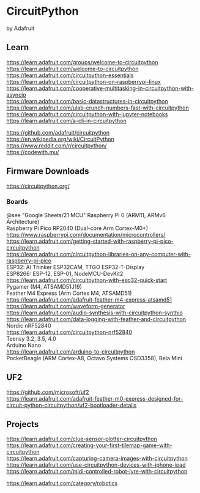 # CircuitPython
by Adafruit  

## Learn  
https://learn.adafruit.com/groups/welcome-to-circuitpython  
https://learn.adafruit.com/welcome-to-circuitpython  
https://learn.adafruit.com/circuitpython-essentials  
https://learn.adafruit.com/circuitpython-on-raspberrypi-linux  
https://learn.adafruit.com/cooperative-multitasking-in-circuitpython-with-asyncio  
https://learn.adafruit.com/basic-datastructures-in-circuitpython  
https://learn.adafruit.com/ulab-crunch-numbers-fast-with-circuitpython  
https://learn.adafruit.com/circuitpython-with-jupyter-notebooks  
https://learn.adafruit.com/a-cli-in-circuitpython  

https://github.com/adafruit/circuitpython  
https://en.wikipedia.org/wiki/CircuitPython  
https://www.reddit.com/r/circuitpython/  
https://codewith.mu/  


## Firmware Downloads  
https://circuitpython.org/  
### Boards  
@see "Google Sheets/21 MCU"
Raspberry Pi 0 (ARM11, ARMv6 Architecture)  
Raspberry Pi Pico RP2040 (Dual-core Arm Cortex-M0+)  
https://www.raspberrypi.com/documentation/microcontrollers/  
https://learn.adafruit.com/getting-started-with-raspberry-pi-pico-circuitpython  
https://learn.adafruit.com/circuitpython-libraries-on-any-computer-with-raspberry-pi-pico  
ESP32: AI Thinker ESP32CAM, TTGO ESP32-T-Display  
ESP8266: ESP-12, ESP-01, NodeMCU-DevKit2  
https://learn.adafruit.com/circuitpython-with-esp32-quick-start  
Pygamer (M4, ATSAMD51J19)  
Feather M4 Express (Arm Cortex M4, ATSAMD51)  
https://learn.adafruit.com/adafruit-feather-m4-express-atsamd51  
https://learn.adafruit.com/waveform-generator  
https://learn.adafruit.com/audio-synthesis-with-circuitpython-synthio  
https://learn.adafruit.com/data-logging-with-feather-and-circuitpython  
Nordic nRF52840  
https://learn.adafruit.com/circuitpython-nrf52840  
Teensy 3.2, 3.5, 4.0  
Arduino Nano  
https://learn.adafruit.com/arduino-to-circuitpython  
PocketBeagle (ARM Cortex-A8, Octavo Systems OSD3358), Bela Mini  


## UF2  
https://github.com/microsoft/uf2  
https://learn.adafruit.com/adafruit-feather-m0-express-designed-for-circuit-python-circuitpython/uf2-bootloader-details  


## Projects  
https://learn.adafruit.com/clue-sensor-plotter-circuitpython  
https://learn.adafruit.com/creating-your-first-tilemap-game-with-circuitpython  
https://learn.adafruit.com/capturing-camera-images-with-circuitpython  
https://learn.adafruit.com/use-circuitpython-devices-with-iphone-ipad  
https://learn.adafruit.com/midi-controlled-robot-lyre-with-circuitpython  

https://learn.adafruit.com/category/robotics  


